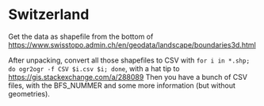 # Switzerland

Get the data as shapefile from the bottom of https://www.swisstopo.admin.ch/en/geodata/landscape/boundaries3d.html

After unpacking, convert all those shapefiles to CSV with 
`for i in *.shp; do ogr2ogr -f CSV $i.csv $i; done`, with a hat tip to https://gis.stackexchange.com/a/288089
Then you have a bunch of CSV files, with the BFS_NUMMER and some more information (but without geometries).

